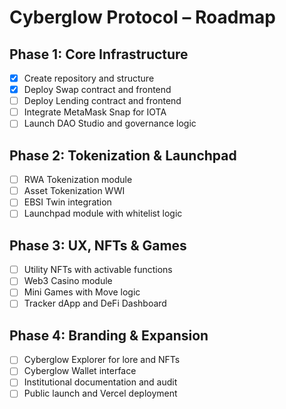# Cyberglow Protocol – Roadmap

## Phase 1: Core Infrastructure
- [x] Create repository and structure
- [x] Deploy Swap contract and frontend
- [ ] Deploy Lending contract and frontend
- [ ] Integrate MetaMask Snap for IOTA
- [ ] Launch DAO Studio and governance logic

## Phase 2: Tokenization & Launchpad
- [ ] RWA Tokenization module
- [ ] Asset Tokenization WWI
- [ ] EBSI Twin integration
- [ ] Launchpad module with whitelist logic

## Phase 3: UX, NFTs & Games
- [ ] Utility NFTs with activable functions
- [ ] Web3 Casino module
- [ ] Mini Games with Move logic
- [ ] Tracker dApp and DeFi Dashboard

## Phase 4: Branding & Expansion
- [ ] Cyberglow Explorer for lore and NFTs
- [ ] Cyberglow Wallet interface
- [ ] Institutional documentation and audit
- [ ] Public launch and Vercel deployment
